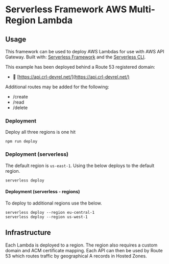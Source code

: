 # Serverless Framework AWS Multi-Region Lambda

## Usage

This framework can be used to deploy AWS Lambdas for use with AWS API Gateway. Built with: [Serverless Framework](https://www.serverless.com/framework/docs) and the [Serverless CLI](https://www.serverless.com/framework/docs/getting-started).

This example has been deployed behind a Route 53 registered domain:

- 🚀 [https://api.crl-devrel.net/](https://api.crl-devrel.net/)

Additional routes may be added for the following:

- /create
- /read
- /delete

### Deployment

Deploy all three regions is one hit

```
npm run deploy

```

### Deployment (serverless)

The default region is `us-east-1`. Using the below deploys to the default region.

```shell
serverless deploy
```

#### Deployment (serverless - regions)

To deploy to additional regions use the below.

```shell
serverless deploy --region eu-central-1
serverless deploy --region us-west-1

```

## Infrastructure

Each Lambda is deployed to a region. The region also requires a custom domain and ACM certificate mapping. Each API can then be used by Route 53 which routes traffic by geographical A records in Hosted Zones.
